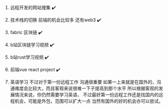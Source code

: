 1. 远程开发的网站搜集 ✔️

2. 技术栈的切换 前端的机会比较多 还有web3 ✔️

3. fabric 区块链 ✔️

4. b站区块链学习视频 ✔️

5. b站rust学习视频 ✔️

6. 前端vue react project ✔️

7. 英语学习
不过对于第一份远程工作 沟通很重要 如果一上来就是在国外的，沟通难度会比较大，而且客观来说很难一下子提高到那个水平
所以根据客观的发展情况来说，你仍然需要学习英语， 不过最好第一份远程工作还是找国内的远程机会，可能是外包，范围可以扩大一点
当然有国外的好的机会亦可以尝试。

